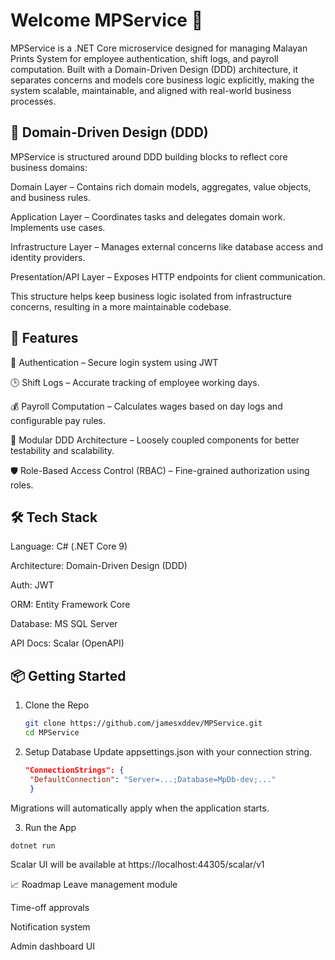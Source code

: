 # Welcome MPService 👋 
MPService is a .NET Core microservice designed for managing Malayan Prints System for employee authentication, shift logs, and payroll computation. Built with a Domain-Driven Design (DDD) architecture, it separates concerns and models core business logic explicitly, making the system scalable, maintainable, and aligned with real-world business processes.

## 🧭 Domain-Driven Design (DDD)

MPService is structured around DDD building blocks to reflect core business domains:

Domain Layer – Contains rich domain models, aggregates, value objects, and business rules.

Application Layer – Coordinates tasks and delegates domain work. Implements use cases.

Infrastructure Layer – Manages external concerns like database access and identity providers.

Presentation/API Layer – Exposes HTTP endpoints for client communication.

This structure helps keep business logic isolated from infrastructure concerns, resulting in a more maintainable codebase.


## 🚀 Features
🔐 Authentication – Secure login system using JWT

🕒 Shift Logs – Accurate tracking of employee working days.

💰 Payroll Computation – Calculates wages based on day logs and configurable pay rules.

🧩 Modular DDD Architecture – Loosely coupled components for better testability and scalability.

🛡️ Role-Based Access Control (RBAC) – Fine-grained authorization using roles.

## 🛠️ Tech Stack

Language: C# (.NET Core 9)

Architecture: Domain-Driven Design (DDD)

Auth: JWT

ORM: Entity Framework Core

Database: MS SQL Server

API Docs: Scalar (OpenAPI)

## 📦 Getting Started

1. Clone the Repo
   ```bash
   git clone https://github.com/jamesxddev/MPService.git
   cd MPService
   ```

2. Setup Database
Update appsettings.json with your connection string.
   ```json
   "ConnectionStrings": {
    "DefaultConnection": "Server=...;Database=MpDb-dev;..."
    }
   ```

Migrations will automatically apply when the application starts.

3. Run the App
```bash
dotnet run
```

Scalar UI will be available at https://localhost:44305/scalar/v1

📈 Roadmap
 Leave management module

 Time-off approvals

 Notification system

 Admin dashboard UI

